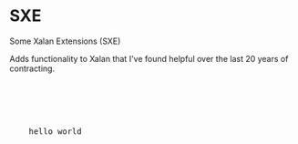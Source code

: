 # SXE
Some Xalan Extensions (SXE)

Adds functionality to Xalan that I've found helpful over the last 20 years of contracting.

<pre>
<?xml version="1.0" encoding="UTF-8"?>

<xsl:stylesheet xmlns:xsl="http://www.w3.org/1999/XSL/Transform" 
                version="1.0"
                xmlns:log="xalan://net.adamjenkins.sxe.elements.Logging"
                xmlns:java="http://xml.apache.org/xslt/java"
                exclude-result-prefixes="java"
                extension-element-prefixes="log">
    <xsl:output method="xml"/>
    
    <xsl:variable name="testvar">hello world</xsl:variable>
    
    <xsl:template match="/">
    	<log:debug message="hello test"/>
		<log:debug select="$testvar"/>
    </xsl:template>            
</xsl:stylesheet>
</pre>
